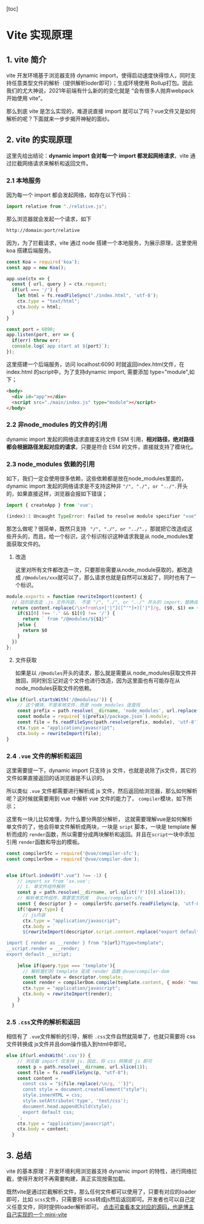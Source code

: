 [toc]

# Vite 实现原理

## 1. vite 简介

vite 开发环境基于浏览器支持 dynamic import，使得启动速度快得惊人，同时支持任意类型文件的解析（提供解析loder即可）；生成环境使用 Rollup打包。因此我们的尤大神说，2021年前端有什么新的的变化就是 “会有很多人抛弃webpack开始使用 vite”。

那么到底 vite 是怎么实现的，难道说直接 import 就可以了吗？vue文件又是如何解析的呢？下面就来一步步揭开神秘的面纱。

## 2. vite 的实现原理

这里先给出结论：**dynamic import 会对每一个 import 都发起网络请求**，vite 通过拦截网络请求来解析和返回文件。

### 2.1 本地服务

因为每一个 import 都会发起网络，如存在以下代码：

```js
import relative from "./relative.js";
```

那么浏览器就会发起一个请求，如下

```bash
http://domain:port/relative
```

因为，为了拦截请求，vite 通过 node 搭建一个本地服务，为展示原理，这里使用 koa 搭建后端服务。

```js
const Koa = require('koa');
const app = new Koa();

app.use(ctx => {
  const { url, query } = ctx.request;
  if(url === '/') {
    let html = fs.readFileSync("./index.html", 'utf-8');
    ctx.type = "text/html";
    ctx.body = html;
  }
}

const port = 6090;
app.listen(port, err => {
  if(err) throw err;
  console.log(`app start at ${port}`);
});
```

这里搭建一个后端服务，访问 localhost:6090 时就返回index.html文件，在index.html 的script中，为了支持dynamic import, 需要添加 type="module",如下；

```html
<body>
  <div id="app"></div>
  <script src="./main/index.js" type="module"></script>
</body>
```

### 2.2 非node_modules 的文件的引用

dynamic import 发起的网络请求直接支持文件 ESM 引用，**相对路径，绝对路径都会根据路径发起对应的请求**，只要是符合 ESM 的文件，直接就支持了模块化。

### 2.3 node_modules 依赖的引用

如下，我们一定会使用很多依赖，这些依赖都是放在node_modules里面的，dynamic import 发起的网络请求是不支持这种非 `"/", "./", or "../".`开头的，如果直接这样，浏览器会报如下错误；

```js
import { createApp } from 'vue';
```

```js
(index):1 Uncaught TypeError: Failed to resolve module specifier "vue". Relative references must start with either "/", "./", or "../".
```

那怎么做呢？很简单，既然只支持 ` "/", "./", or "../".`，那就把它改造成这些开头的，而且，给一个标识，这个标识标识这种请求我是从 node_modules里面获取文件的。

1. 改造

   这里对所有文件都改造一次，只要那些需要从node_module获取的，都改造成 `/@modules/xxx`就可以了，那么请求也就是自然可以发起了，同时也有了一个标识。

```js
module.exports = function rewriteImport(content) {
  // 目的是改造 .js 文件内容， 不是 "/", "./", or "../" 开头的 import，替换成 /@modules/ 开头
  return content.replace(/\s+from\s+['|"]([^'"]+)['|"]/g, ($0, $1) => {
    if($1[0] !== '.' && $1[0] !== '/') {
      return ` from "/@modules/${$1}"`
    }else {
      return $0
    }
  })
};
```

2. 文件获取

   如果是以 `/@modules`开头的请求，那么就是需要从 node_modules获取文件并放回，同时别忘记对这个文件也进行改造，因为这里面也有可能存在从node_modules获取文件的依赖。

```js
else if(url.startsWith('/@modules/')) {
    // 这个模块，不是本地文件，而是 node_modules 连查找
    const prefix = path.resolve(__dirname, 'node_modules', url.replace("/@modules/", ""));
    const module = require(`${prefix}/package.json`).module;
    const file = fs.readFileSync(path.resolve(prefix, module), 'utf-8');
    ctx.type = "application/javascript";
    ctx.body = rewriteImport(file);
}
```

### 2.4 `.vue` 文件的解析和返回

这里需要提一下，dynamic import 只支持 js 文件，也就是说除了js文件，其它的文件如果直接返回的话浏览器是不认识的。

所以类似 `.vue` 文件都需要进行解析成 js 文件，然后返回给浏览器，那么如何解析呢？这时候就需要用到 vue 中解析 vue 文件的能力了， `compiler`模块，如下所示；

这里有一块儿比较难懂，为什么要分两部分解析， 这就需要理解vue是如何解析单文件的了，他会将单文件解析成两块，一块是 `sript` 脚本，一块是 template 解析而成的 `render`函数，所以需要分成两块解析和返回。并且在`script`一块中添加引用 `render`函数和导出的模板。

```js
const compilerSfc = require('@vue/compiler-sfc');
const compilerDom = require('@vue/compiler-dom');


else if(url.indexOf(".vue") !== -1) {
    // import xx from 'xx.vue';
    // 1. 单文件组件解析
    const p = path.resolve(__dirname, url.split('?')[0].slice(1));
    // 解析单文件组件，需要官方的库   @vue/compiler-sfc
    const { descriptor } =  compilerSfc.parse(fs.readFileSync(p, 'utf-8'));
    if(!query.type) {
      // js内容
      ctx.type = "application/javascript";
      ctx.body = `
      ${rewriteImport(descriptor.script.content.replace("export default ", 'const __script = '))};

import { render as __render } from "${url}?type=template";
__script.render = __render;
export default __script;
      `
    }else if(query.type === 'template'){
      // 解析我们的 template 变成 render 函数 @vue/compiler-dom
      const template = descriptor.template;
      const render = compilerDom.compile(template.content, { mode: "module" }).code;
      ctx.type = "application/javascript";
      ctx.body = rewriteImport(render);
    }
  }
```

### 2.5 `.css`文件的解析和返回

相信有了 `.vue`文件解析的引导，解析 `.css`文件自然就简单了，也就只需要将 css 文件转换成 js文件并且dom操作插入到html中即可。

```js
else if(url.endsWith('.css')) {
    // 浏览器 import 仅支持 js，因此，将 css 转换成 js 即可
    const p = path.resolve(__dirname, url.slice(1));
    const file = fs.readFileSync(p, "utf-8");
    const content = `
      const css = "${file.replace(/\n/g, '')}";
      const style = document.createElement("style");
      style.innerHTML = css;
      style.setAttribute('type', 'text/css');
      document.head.appendChild(style);
      export default css;
    `;
    ctx.type = "application/javascript";
    ctx.body = content;
  }
```

## 3. 总结

vite 的基本原理：开发环境利用浏览器支持 dynamic import 的特性，进行网络拦截，使得开发时不再需要构建，真正实现按需加载。

既然vite是通过拦截解析文件，那么任何文件都可以使用了，只要有对应的loader即可，比如 `scss`文件，只需要将 scss转成js然后返回即可。开发者也可以自己定义任意文件，同时提供loader解析即可。
[点击可查看本文对应的源码，也是博主自己实现的一个 mini-vite](https://github.com/Arrow-zb/mini-vite)


